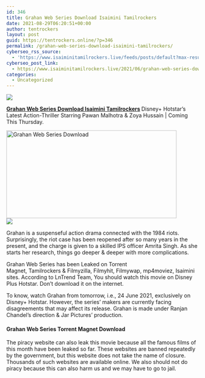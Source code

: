 ```yaml
---
id: 346
title: Grahan Web Series Download Isaimini Tamilrockers
date: 2021-08-29T06:20:51+00:00
author: tentrockers
layout: post
guid: https://tentrockers.online/?p=346
permalink: /grahan-web-series-download-isaimini-tamilrockers/
cyberseo_rss_source:
  - 'https://www.isaiminitamilrockers.live/feeds/posts/default?max-results=150&start-index=1'
cyberseo_post_link:
  - https://www.isaiminitamilrockers.live/2021/06/grahan-web-series-download-isaimini.html
categories:
  - Uncategorized
---
```

<div class="media_block">
  <img src="https://1.bp.blogspot.com/-mXKclAOfQFI/YNSEsF7s7bI/AAAAAAAAA8U/IixcDkA_Z3wo6DNczRLJ7OlOwOrhTaO6ACLcBGAsYHQ/s72-w446-h230-c/IMG_20210610_170246.jpg" class="media_thumbnail" />
</div>

<meta content="Grahan Web Series Download Isaimini Tamilrockers &nbsp; Disney+ Hotstar’s Latest Action-Thriller Starring Pawan Malhotra & Zoya Hussain | Com..." name="twitter:description" />

  


<center>
</center>

**[Grahan Web Series Download Isaimini Tamilrockers](https://www.tamilrockers.co.nz/grahan-web-series-download-tamilrockers/)&nbsp;**<span>Disney+ Hotstar’s Latest Action-Thriller Starring Pawan Malhotra & Zoya Hussain | Coming This Thursday.</span>

<div class="separator">
  <a href="https://1.bp.blogspot.com/-mXKclAOfQFI/YNSEsF7s7bI/AAAAAAAAA8U/IixcDkA_Z3wo6DNczRLJ7OlOwOrhTaO6ACLcBGAsYHQ/s670/IMG_20210610_170246.jpg"><img loading="lazy" alt="Grahan Web Series Download" border="0" data-original-height="345" data-original-width="670" height="230" src="https://1.bp.blogspot.com/-mXKclAOfQFI/YNSEsF7s7bI/AAAAAAAAA8U/IixcDkA_Z3wo6DNczRLJ7OlOwOrhTaO6ACLcBGAsYHQ/w446-h230/IMG_20210610_170246.jpg" width="446" /></a>
</div>



<div class="separator">
  <a href="https://www.tamilrockers.co.nz/jagame-thanthiram-movie-download-in-tamilrockers/"><img border="0" data-original-height="250" data-original-width="300" src="https://1.bp.blogspot.com/-nfbzYVobUik/YMlpOerzdgI/AAAAAAAAA3Y/aAupsOUs_WMY6Lv7R1OtZhI6OqaRh-YAwCPcBGAYYCw/s0/e854879156f0849f3d27a89db88ed039.png" /></a>
</div>

Grahan is a suspenseful action drama connected with the 1984 riots. Surprisingly, the riot case has been reopened after so many years in the present, and the charge is given to a skilled IPS officer Amrita Singh. As she starts her research, things go deeper & deeper with more complications.

<span>Grahan Web Series</span>&nbsp;has been&nbsp;<span>Leaked&nbsp;</span>on<span>&nbsp;Torrent Magnet</span>,&nbsp;<span>Tamilrockers&nbsp;</span>&&nbsp;<span>Filmyzilla</span>,&nbsp;<span>Filmyhit</span>,&nbsp;<span>Filmywap</span>,&nbsp;<span>mp4moviez</span>,&nbsp;<span>Isaimini&nbsp;</span>sites. According to LnTrend Team, You should watch this movie on<span>&nbsp;Disney Plus Hotstar</span>. Don’t download it on the internet.

To know, watch Grahan from tomorrow, i.e., 24 June 2021, exclusively on Disney+ Hotstar. However, the series’ makers are currently facing disagreements that may affect its release. Grahan is made under Ranjan Chandel’s direction & Jar Pictures’ production.

#### <span>Grahan Web Series Torrent Magnet Download</span>

The piracy website can also leak this movie because all the famous films of this month have been leaked so far. These websites are banned repeatedly by the government, but this website does not take the name of closure. Thousands of such websites are available online. We also should not do piracy because this can also harm us and we may have to go to jail.

<center>
</center>